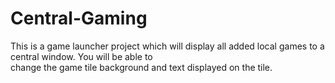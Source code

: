 # Central-Gaming
<p>This is a game launcher project which will display all added local games to a central window. You will be able to </br> change the game tile background and text displayed on the tile. </p> 
